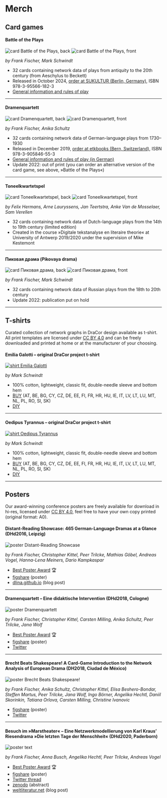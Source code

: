 # Merch

## Card games

#### Battle of the Plays

![card Battle of the Plays, back](../img/merch/battle_of_the_plays_back.jpg)
![card Battle of the Plays, front](../img/merch/battle_of_the_plays_front.png)

*by Frank Fischer, Mark Schwindt*

* 32 cards containing network data of plays from antiquity to the 20th century (from Aeschylus to Beckett)
* Released in October 2024, [order at SUKULTUR (Berlin, Germany)](https://sukultur.de/produkt/battle-of-the-plays-a-gamification-approach-to-literary-network-analysis/), ISBN 978-3-95566-182-3
* [General information and rules of play](https://battle-of-the-plays.github.io/)

---

#### Dramenquartett

![card Dramenquartett, back](../img/merch/dramenquartett_back.jpg)
![card Dramenquartett, front](../img/merch/dramenquartett_front.png)

*by Frank Fischer, Anika Schultz*

* 32 cards containing network data of German-language plays from 1730–1930
* Released in December 2019, [order at etkbooks (Bern, Switzerland)](https://www.etkbooks.com/dramenquartett/), ISBN 978-3-905846-55-3
* [General information and rules of play (in German)](https://dramenquartett.github.io/)
* Update 2022: out of print (you can order an alternative version of the card game, see above, »Battle of the Plays«)

---

#### Toneelkwartetspel

![card Toneelkwartetspel, back](../img/merch/toneelkwartetspel_back.png)
![card Toneelkwartetspel, front](../img/merch/toneelkwartetspel_front.png)

*by Felix Hermans, Arne Lauryssens, Jan Teertstra, Anke Van de Mosselaer, Sam Verellen*

* 32 cards containing network data of Dutch-language plays from the 14th to 19th century (limited edition)
* Created in the course »Digitale tekstanalyse en literaire theorie« at University of Antwerp 2019/2020 under the supervision of Mike Kestemont

---

#### Пиковая драма (Pikovaya drama)

![card Пиковая драма, back](../img/merch/pikovaja_drama_back.png)
![card Пиковая драма, front](../img/merch/pikovaja_drama_front.png)

*by Frank Fischer, Mark Schwindt*

* 32 cards containing network data of Russian plays from the 18th to 20th century
* Update 2022: publication put on hold

---

## T-shirts

Curated collection of network graphs in DraCor design available as t-shirt. All print templates are licensed under [CC BY 4.0](https://creativecommons.org/licenses/by/4.0/) and can be freely downloaded and printed at home or at the manufacturer of your choosing.

#### Emilia Galotti – original DraCor project t-shirt

[![shirt Emilia Galotti](../img/merch/emilia-galotti-t-shirt.jpg)](https://www.amazon.de/dp/B08P8RWQ48 "Emilia Galotti T-Shirt")

*by Mark Schwindt*

* 100% cotton, lightweight, classic fit, double-needle sleeve and bottom hem
* [BUY](https://www.amazon.de/dp/B08P8RWQ48) (AT, BE, BG, CY, CZ, DE, EE, FI, FR, HR, HU, IE, IT, LV, LT, LU, MT, NL, PL, RO, SI, SK)
* [DIY](../img/merch/emilia-galotti-print.png)

---

#### Oedipus Tyrannus – original DraCor project t-shirt

[![shirt Oedipus Tyrannus](../img/merch/oedipus-tyrannus-t-shirt.jpg)](https://www.amazon.de/dp/B08PVL9CY7 "Oedipus Tyrannus T-Shirt")

*by Mark Schwindt*

* 100% cotton, lightweight, classic fit, double-needle sleeve and bottom hem
* [BUY](https://www.amazon.de/dp/B08PVL9CY7) (AT, BE, BG, CY, CZ, DE, EE, FI, FR, HR, HU, IE, IT, LV, LT, LU, MT, NL, PL, RO, SI, SK)
* [DIY](../img/merch/oedipus-tyrannus-print.png)

---

## Posters

Our award-winning conference posters are freely available for download in hi-res, licensed under [CC BY 4.0](https://creativecommons.org/licenses/by/4.0/), feel free to have your own copy printed (original format: A0).

#### Distant-Reading Showcase: 465 German-Language Dramas at a Glance (DHd2016, Leipzig)

![poster Distant-Reading Showcase](../img/merch/distant-reading-showcase-poster-dhd2016-leipzig-900px.jpg)

*by Frank Fischer, Christopher Kittel, Peer Trilcke, Mathias Göbel, Andreas Vogel, Hanna-Lena Meiners, Dario Kampkaspar*

* [Best Poster Award](http://dig-hum.de/gewinner-des-posterawards-2016) 🏆
* [figshare](https://doi.org/10.6084/m9.figshare.3101203) (poster)
* [dlina.github.io](https://dlina.github.io/Distant-Reading-Showcase-Poster-DHd2016-Leipzig/) (blog post)

---

#### Dramenquartett – Eine didaktische Intervention (DHd2018, Cologne)

![poster Dramenquartett](../img/merch/Dramenquartett_Poster_DHd2018.png)

*by Frank Fischer, Christopher Kittel, Carsten Milling, Anika Schultz, Peer Trilcke, Jana Wolf*

* [Best Poster Award](https://texperimentales.hypotheses.org/2462#Preisverleihung) 🏆
* [figshare](https://doi.org/10.6084/m9.figshare.5926363) (poster)
* [Twitter](https://twitter.com/umblaetterer/status/969219085585313792)

---

#### Brecht Beats Shakespeare! A Card-Game Introduction to the Network Analysis of European Drama (DH2018, Ciudad de México)

![poster Brecht Beats Shakespeare!](../img/merch/Brecht_Beats_Shakespeare_DH2018.png)

*by Frank Fischer, Anika Schultz, Christopher Kittel, Elisa Beshero-Bondar, Steffen Martus, Peer Trilcke, Jana Wolf, Ingo Börner, Angelika Hechtl, Daniil Skorinkin, Tatiana Orlova, Carsten Milling, Christine Ivanovic*

* [figshare](https://doi.org/10.6084/m9.figshare.6667424) (poster)
* [Twitter](https://twitter.com/umblaetterer/status/1012048790730223621)

---

#### Besuch im »Marstheater« – Eine Netzwerkmodellierung von Karl Kraus’ Riesendrama »Die letzten Tage der Menschheit« (DHd2020, Paderborn)

![poster text](../img/merch/Fischer_et_al_-_Besuch_im_Marstheater_DHd2020.png)

*by Frank Fischer, Anna Busch, Angelika Hechtl, Peer Trilcke, Andreas Vogel*

* [Best Poster Award](https://dig-hum.de/dhd-awards) 🏆
* [figshare](https://doi.org/10.6084/m9.figshare.11917902) (poster)
* [Twitter thread](https://twitter.com/umblaetterer/status/1235556225128886277)
* [zenodo](https://zenodo.org/record/3666690/preview/2020_DHd_BookOfAbstracts-web.pdf#page=280) (abstract)
* [weltliteratur.net](https://weltliteratur.net/theatre-on-mars/) (blog post)
